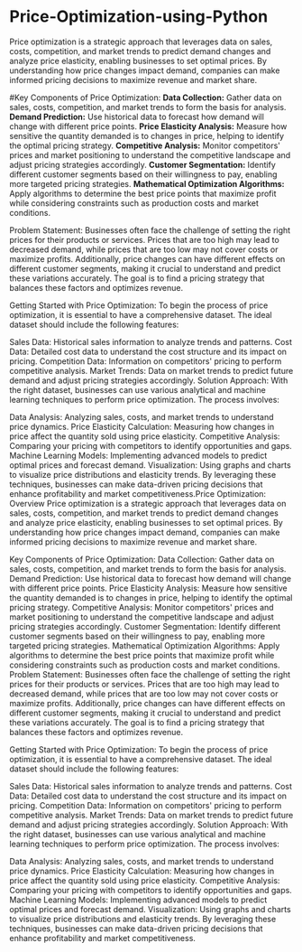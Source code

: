 # Price-Optimization-using-Python
Price optimization is a strategic approach that leverages data on sales, costs, competition, and market trends to predict demand changes and analyze price elasticity, enabling businesses to set optimal prices. By understanding how price changes impact demand, companies can make informed pricing decisions to maximize revenue and market share.

#Key Components of Price Optimization:
**Data Collection:** Gather data on sales, costs, competition, and market trends to form the basis for analysis.
**Demand Prediction:** Use historical data to forecast how demand will change with different price points.
**Price Elasticity Analysis:** Measure how sensitive the quantity demanded is to changes in price, helping to identify the optimal pricing strategy.
**Competitive Analysis:** Monitor competitors' prices and market positioning to understand the competitive landscape and adjust pricing strategies accordingly.
**Customer Segmentation:** Identify different customer segments based on their willingness to pay, enabling more targeted pricing strategies.
**Mathematical Optimization Algorithms:** Apply algorithms to determine the best price points that maximize profit while considering constraints such as production costs and market conditions.

Problem Statement:
Businesses often face the challenge of setting the right prices for their products or services. Prices that are too high may lead to decreased demand, while prices that are too low may not cover costs or maximize profits. Additionally, price changes can have different effects on different customer segments, making it crucial to understand and predict these variations accurately. The goal is to find a pricing strategy that balances these factors and optimizes revenue.

Getting Started with Price Optimization:
To begin the process of price optimization, it is essential to have a comprehensive dataset. The ideal dataset should include the following features:

Sales Data: Historical sales information to analyze trends and patterns.
Cost Data: Detailed cost data to understand the cost structure and its impact on pricing.
Competition Data: Information on competitors' pricing to perform competitive analysis.
Market Trends: Data on market trends to predict future demand and adjust pricing strategies accordingly.
Solution Approach:
With the right dataset, businesses can use various analytical and machine learning techniques to perform price optimization. The process involves:

Data Analysis: Analyzing sales, costs, and market trends to understand price dynamics.
Price Elasticity Calculation: Measuring how changes in price affect the quantity sold using price elasticity.
Competitive Analysis: Comparing your pricing with competitors to identify opportunities and gaps.
Machine Learning Models: Implementing advanced models to predict optimal prices and forecast demand.
Visualization: Using graphs and charts to visualize price distributions and elasticity trends.
By leveraging these techniques, businesses can make data-driven pricing decisions that enhance profitability and market competitiveness.Price Optimization: Overview
Price optimization is a strategic approach that leverages data on sales, costs, competition, and market trends to predict demand changes and analyze price elasticity, enabling businesses to set optimal prices. By understanding how price changes impact demand, companies can make informed pricing decisions to maximize revenue and market share.

Key Components of Price Optimization:
Data Collection: Gather data on sales, costs, competition, and market trends to form the basis for analysis.
Demand Prediction: Use historical data to forecast how demand will change with different price points.
Price Elasticity Analysis: Measure how sensitive the quantity demanded is to changes in price, helping to identify the optimal pricing strategy.
Competitive Analysis: Monitor competitors' prices and market positioning to understand the competitive landscape and adjust pricing strategies accordingly.
Customer Segmentation: Identify different customer segments based on their willingness to pay, enabling more targeted pricing strategies.
Mathematical Optimization Algorithms: Apply algorithms to determine the best price points that maximize profit while considering constraints such as production costs and market conditions.
Problem Statement:
Businesses often face the challenge of setting the right prices for their products or services. Prices that are too high may lead to decreased demand, while prices that are too low may not cover costs or maximize profits. Additionally, price changes can have different effects on different customer segments, making it crucial to understand and predict these variations accurately. The goal is to find a pricing strategy that balances these factors and optimizes revenue.

Getting Started with Price Optimization:
To begin the process of price optimization, it is essential to have a comprehensive dataset. The ideal dataset should include the following features:

Sales Data: Historical sales information to analyze trends and patterns.
Cost Data: Detailed cost data to understand the cost structure and its impact on pricing.
Competition Data: Information on competitors' pricing to perform competitive analysis.
Market Trends: Data on market trends to predict future demand and adjust pricing strategies accordingly.
Solution Approach:
With the right dataset, businesses can use various analytical and machine learning techniques to perform price optimization. The process involves:

Data Analysis: Analyzing sales, costs, and market trends to understand price dynamics.
Price Elasticity Calculation: Measuring how changes in price affect the quantity sold using price elasticity.
Competitive Analysis: Comparing your pricing with competitors to identify opportunities and gaps.
Machine Learning Models: Implementing advanced models to predict optimal prices and forecast demand.
Visualization: Using graphs and charts to visualize price distributions and elasticity trends.
By leveraging these techniques, businesses can make data-driven pricing decisions that enhance profitability and market competitiveness.
